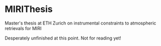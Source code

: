 # MIRIThesis
Master's thesis at ETH Zurich on instrumental constraints to atmospheric retrievals for MIRI

Desperately unfinished at this point. Not for reading yet!
